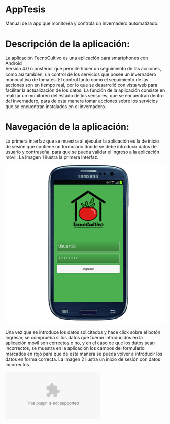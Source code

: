 # AppTesis
Manual de la app que monitoréa y controla un invernadero automatizado.
# Descripción de la aplicación: 
La aplicación TecnoCultivo es una aplicación para smartphones con Android \
Versión 4.0 o posterior que permite hacer un seguimiento de las acciones, como así también, 
un control de los servicios que posee un invernadero monocultivo de tomates.
El control tanto como el seguimiento de las acciones son en tiempo real, 
por lo que se desarrolló con vista web para facilitar la actualización de los datos. 
La función de la aplicación consiste en realizar un monitoreo del estado de los sensores, que se encuentran dentro del invernadero, 
para de esta manera tomar acciones sobre los servicios que se encuentran instalados en el invernadero.

# Navegación de la aplicación:
La primera interfaz que se muestra al ejecutar la aplicación es la de inicio de sesión que contiene un formulario donde se debe introducir datos de usuario y contraseña, para que se pueda validar el ingreso a la aplicación móvil. La Imagen 1 ilustra la primera interfaz. 

![Imagen 1: Interfaz de Inicio de Sesión.](https://github.com/angelmorinigo/AppTesis/blob/master/1.png "Title")

Una vez que se introduce los datos solicitados y hace click sobre el botón Ingresar, se comprueba si los datos que fueron introducidos en la aplicación móvil son correctos o no, y en el caso de que los datos sean incorrectos, se muestra en la aplicación los campos del formulario marcados en rojo para que de esta manera se pueda volver a introducir los datos en forma correcta. La Imagen 2 ilustra un inicio de sesión con datos incorrectos.

![Descargar Manual completo.](https://github.com/angelmorinigo/AppTesis/raw/master/Manual.docx)
